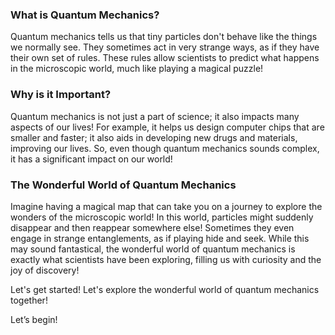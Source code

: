 ### What is Quantum Mechanics?

Quantum mechanics tells us that tiny particles don't behave like the things we normally see. They sometimes act in very strange ways, as if they have their own set of rules. These rules allow scientists to predict what happens in the microscopic world, much like playing a magical puzzle!

### Why is it Important?

Quantum mechanics is not just a part of science; it also impacts many aspects of our lives! For example, it helps us design computer chips that are smaller and faster; it also aids in developing new drugs and materials, improving our lives. So, even though quantum mechanics sounds complex, it has a significant impact on our world!

### The Wonderful World of Quantum Mechanics

Imagine having a magical map that can take you on a journey to explore the wonders of the microscopic world! In this world, particles might suddenly disappear and then reappear somewhere else! Sometimes they even engage in strange entanglements, as if playing hide and seek. While this may sound fantastical, the wonderful world of quantum mechanics is exactly what scientists have been exploring, filling us with curiosity and the joy of discovery!

Let's get started! Let's explore the wonderful world of quantum mechanics together!

Let’s begin!
